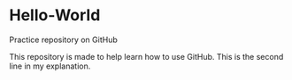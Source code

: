Hello-World
===========

Practice repository on GitHub

This repository is made to help learn how to use GitHub.
This is the second line in my explanation.
